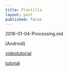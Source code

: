 ```yaml
---
title: Plantilla
layout: post
published: false
---
```

2016-01-04-Processing.md

[Android]

[videotutorial](https://www.youtube.com/watch?v=TH4bl-5Nxk8)

[tutorial](https://github.com/processing/processing-android/wiki)
